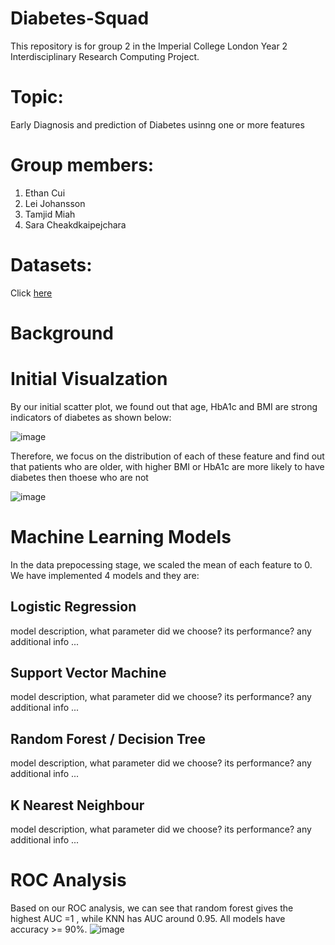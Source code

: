 # Diabetes-Squad
This repository is for group 2 in the Imperial College London Year 2 Interdisciplinary Research Computing Project.

# Topic:
Early Diagnosis and prediction of Diabetes usinng one or more features

# Group members:
1. Ethan Cui
2. Lei Johansson
3. Tamjid Miah
4. Sara Cheakdkaipejchara

# Datasets:
Click [here](https://www.kaggle.com/andrewmvd/early-diabetes-classification)

# Background

# Initial Visualzation
By our initial scatter plot, we found out that age, HbA1c and BMI are strong indicators of diabetes as shown below:

![image](https://user-images.githubusercontent.com/68168401/158599646-2edfd697-4255-4716-a470-40fc9c58548c.png)


Therefore, we focus on the distribution of each of these feature and find out that patients who are older, with higher BMI or HbA1c are more likely to have diabetes then thoese who are not

![image](https://user-images.githubusercontent.com/68168401/158600204-76347a20-d2f7-4736-bdbe-8f11cdc047af.png)


# Machine Learning Models
In the data prepocessing stage, we scaled the mean of each feature to 0. We have implemented 4 models and they are:
## Logistic Regression
model description, what parameter did we choose? its performance? any additional info ...
## Support Vector Machine
model description, what parameter did we choose? its performance? any additional info ...
## Random Forest / Decision Tree
model description, what parameter did we choose? its performance? any additional info ...
## K Nearest Neighbour
model description, what parameter did we choose? its performance? any additional info ...

# ROC Analysis
Based on our ROC analysis, we can see that random forest gives the highest AUC =1 , while KNN has AUC around 0.95. All models have accuracy >= 90%.
![image](https://user-images.githubusercontent.com/68168401/158602256-e4dd1952-1d58-4785-acfb-4f9a549f8a04.png)
